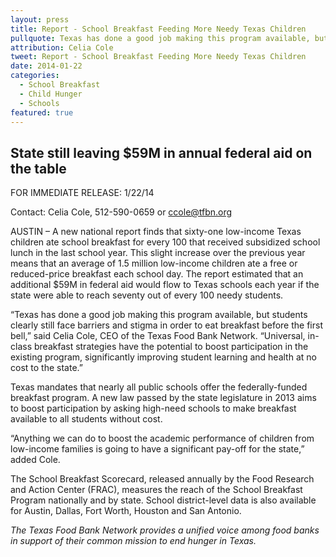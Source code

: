 ```yaml
---
layout: press
title: Report - School Breakfast Feeding More Needy Texas Children
pullquote: Texas has done a good job making this program available, but students clearly still face barriers and stigma in order to eat breakfast before the first bell.
attribution: Celia Cole
tweet: Report - School Breakfast Feeding More Needy Texas Children
date: 2014-01-22
categories:
  - School Breakfast
  - Child Hunger
  - Schools
featured: true
---
```

## State still leaving $59M in annual federal aid on the table

FOR IMMEDIATE RELEASE: 1/22/14

Contact: Celia Cole, 512-590-0659 or ccole@tfbn.org

AUSTIN – A new national report finds that sixty-one low-income Texas children ate school breakfast for every 100 that received subsidized school lunch in the last school year. This slight increase over the previous year means that an average of 1.5 million low-income children ate a free or reduced-price breakfast each school day. The report estimated that an additional $59M in federal aid would flow to Texas schools each year if the state were able to reach seventy out of every 100 needy students.

“Texas has done a good job making this program available, but students clearly still face barriers and stigma in order to eat breakfast before the first bell,” said Celia Cole, CEO of the Texas Food Bank Network. “Universal, in-class breakfast strategies have the potential to boost participation in the existing program, significantly improving student learning and health at no cost to the state.”

Texas mandates that nearly all public schools offer the federally-funded breakfast program. A new law passed by the state legislature in 2013 aims to boost participation by asking high-need schools to make breakfast available to all students without cost.

“Anything we can do to boost the academic performance of children from low-income families is going to have a significant pay-off for the state,” added Cole.

The School Breakfast Scorecard, released annually by the Food Research and Action Center (FRAC), measures the reach of the School Breakfast Program nationally and by state. School district-level data is also available for Austin, Dallas, Fort Worth, Houston and San Antonio.

*The Texas Food Bank Network provides a unified voice among food banks in support of their common mission to end hunger in Texas.*

# #
